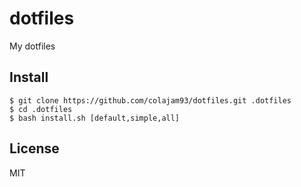 # dotfiles

My dotfiles

## Install

```
$ git clone https://github.com/colajam93/dotfiles.git .dotfiles
$ cd .dotfiles
$ bash install.sh [default,simple,all]
```

## License

MIT
